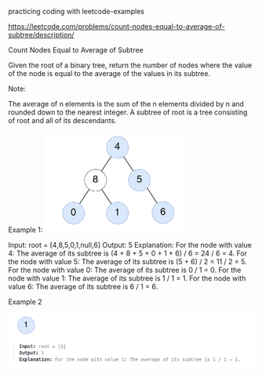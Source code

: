 practicing coding with leetcode-examples

https://leetcode.com/problems/count-nodes-equal-to-average-of-subtree/description/

Count Nodes Equal to Average of Subtree

Given the root of a binary tree, return the number of nodes where 
the value of the node is equal to the average of the values in its subtree.

Note:

The average of n elements is the sum of the n elements divided by n and 
rounded down to the nearest integer.
A subtree of root is a tree consisting of root and all of its descendants.
 

Example 1:
![alt text](image.png)

Input: root = [4,8,5,0,1,null,6]
Output: 5
Explanation: 
For the node with value 4: The average of its subtree is (4 + 8 + 5 + 0 + 1 + 6) / 6 = 24 / 6 = 4.
For the node with value 5: The average of its subtree is (5 + 6) / 2 = 11 / 2 = 5.
For the node with value 0: The average of its subtree is 0 / 1 = 0.
For the node with value 1: The average of its subtree is 1 / 1 = 1.
For the node with value 6: The average of its subtree is 6 / 1 = 6.

Example 2

![alt text](image-1.png)